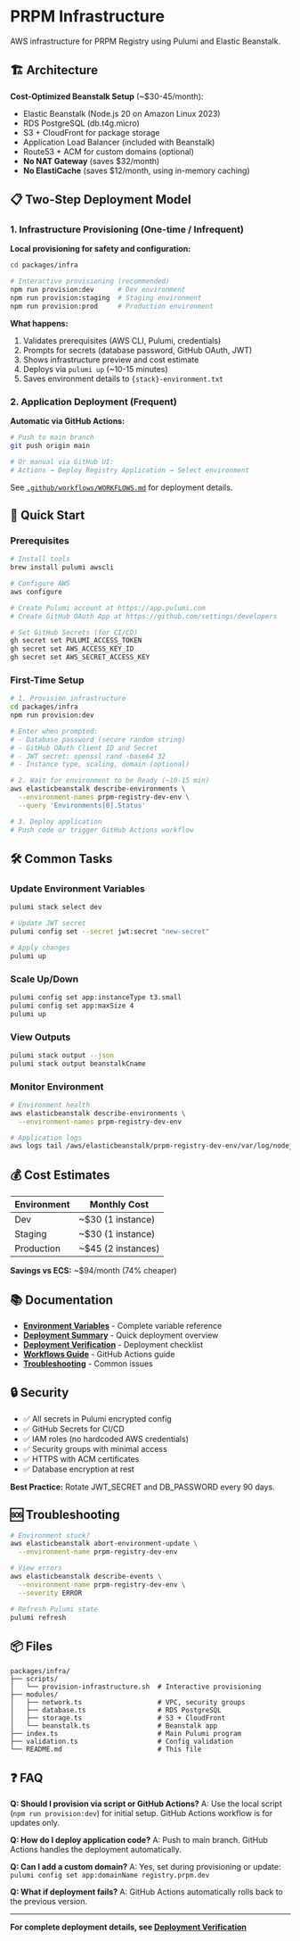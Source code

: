 # PRPM Infrastructure

AWS infrastructure for PRPM Registry using Pulumi and Elastic Beanstalk.

## 🏗️ Architecture

**Cost-Optimized Beanstalk Setup** (~$30-45/month):
- Elastic Beanstalk (Node.js 20 on Amazon Linux 2023)
- RDS PostgreSQL (db.t4g.micro)
- S3 + CloudFront for package storage
- Application Load Balancer (included with Beanstalk)
- Route53 + ACM for custom domains (optional)
- **No NAT Gateway** (saves $32/month)
- **No ElastiCache** (saves $12/month, using in-memory caching)

## 📋 Two-Step Deployment Model

### 1. Infrastructure Provisioning (One-time / Infrequent)

**Local provisioning for safety and configuration:**

```bash
cd packages/infra

# Interactive provisioning (recommended)
npm run provision:dev      # Dev environment
npm run provision:staging  # Staging environment
npm run provision:prod     # Production environment
```

**What happens:**
1. Validates prerequisites (AWS CLI, Pulumi, credentials)
2. Prompts for secrets (database password, GitHub OAuth, JWT)
3. Shows infrastructure preview and cost estimate
4. Deploys via `pulumi up` (~10-15 minutes)
5. Saves environment details to `{stack}-environment.txt`

### 2. Application Deployment (Frequent)

**Automatic via GitHub Actions:**

```bash
# Push to main branch
git push origin main

# Or manual via GitHub UI:
# Actions → Deploy Registry Application → Select environment
```

See [`.github/workflows/WORKFLOWS.md`](../../.github/workflows/WORKFLOWS.md) for deployment details.

## 🚀 Quick Start

### Prerequisites

```bash
# Install tools
brew install pulumi awscli

# Configure AWS
aws configure

# Create Pulumi account at https://app.pulumi.com
# Create GitHub OAuth App at https://github.com/settings/developers

# Set GitHub Secrets (for CI/CD)
gh secret set PULUMI_ACCESS_TOKEN
gh secret set AWS_ACCESS_KEY_ID
gh secret set AWS_SECRET_ACCESS_KEY
```

### First-Time Setup

```bash
# 1. Provision infrastructure
cd packages/infra
npm run provision:dev

# Enter when prompted:
# - Database password (secure random string)
# - GitHub OAuth Client ID and Secret
# - JWT secret: openssl rand -base64 32
# - Instance type, scaling, domain (optional)

# 2. Wait for environment to be Ready (~10-15 min)
aws elasticbeanstalk describe-environments \
  --environment-names prpm-registry-dev-env \
  --query 'Environments[0].Status'

# 3. Deploy application
# Push code or trigger GitHub Actions workflow
```

## 🛠️ Common Tasks

### Update Environment Variables

```bash
pulumi stack select dev

# Update JWT secret
pulumi config set --secret jwt:secret "new-secret"

# Apply changes
pulumi up
```

### Scale Up/Down

```bash
pulumi config set app:instanceType t3.small
pulumi config set app:maxSize 4
pulumi up
```

### View Outputs

```bash
pulumi stack output --json
pulumi stack output beanstalkCname
```

### Monitor Environment

```bash
# Environment health
aws elasticbeanstalk describe-environments \
  --environment-names prpm-registry-dev-env

# Application logs
aws logs tail /aws/elasticbeanstalk/prpm-registry-dev-env/var/log/nodejs/nodejs.log --follow
```

## 💰 Cost Estimates

| Environment | Monthly Cost |
|-------------|--------------|
| Dev | ~$30 (1 instance) |
| Staging | ~$30 (1 instance) |
| Production | ~$45 (2 instances) |

**Savings vs ECS:** ~$94/month (74% cheaper)

## 📚 Documentation

- **[Environment Variables](./ENVIRONMENT_VARIABLES.md)** - Complete variable reference
- **[Deployment Summary](../../development/docs/DEPLOYMENT_SUMMARY.md)** - Quick deployment overview
- **[Deployment Verification](../../development/docs/DEPLOYMENT_VERIFICATION.md)** - Deployment checklist
- **[Workflows Guide](../../.github/workflows/WORKFLOWS.md)** - GitHub Actions guide
- **[Troubleshooting](./TROUBLESHOOTING.md)** - Common issues

## 🔒 Security

- ✅ All secrets in Pulumi encrypted config
- ✅ GitHub Secrets for CI/CD
- ✅ IAM roles (no hardcoded AWS credentials)
- ✅ Security groups with minimal access
- ✅ HTTPS with ACM certificates
- ✅ Database encryption at rest

**Best Practice:** Rotate JWT_SECRET and DB_PASSWORD every 90 days.

## 🆘 Troubleshooting

```bash
# Environment stuck?
aws elasticbeanstalk abort-environment-update \
  --environment-name prpm-registry-dev-env

# View errors
aws elasticbeanstalk describe-events \
  --environment-name prpm-registry-dev-env \
  --severity ERROR

# Refresh Pulumi state
pulumi refresh
```

## 📦 Files

```
packages/infra/
├── scripts/
│   └── provision-infrastructure.sh  # Interactive provisioning
├── modules/
│   ├── network.ts                   # VPC, security groups
│   ├── database.ts                  # RDS PostgreSQL
│   ├── storage.ts                   # S3 + CloudFront
│   └── beanstalk.ts                 # Beanstalk app
├── index.ts                         # Main Pulumi program
├── validation.ts                    # Config validation
└── README.md                        # This file
```

## ❓ FAQ

**Q: Should I provision via script or GitHub Actions?**
A: Use the local script (`npm run provision:dev`) for initial setup. GitHub Actions workflow is for updates only.

**Q: How do I deploy application code?**
A: Push to main branch. GitHub Actions handles the deployment automatically.

**Q: Can I add a custom domain?**
A: Yes, set during provisioning or update: `pulumi config set app:domainName registry.prpm.dev`

**Q: What if deployment fails?**
A: GitHub Actions automatically rolls back to the previous version.

---

**For complete deployment details, see [Deployment Verification](../../development/docs/DEPLOYMENT_VERIFICATION.md)**
